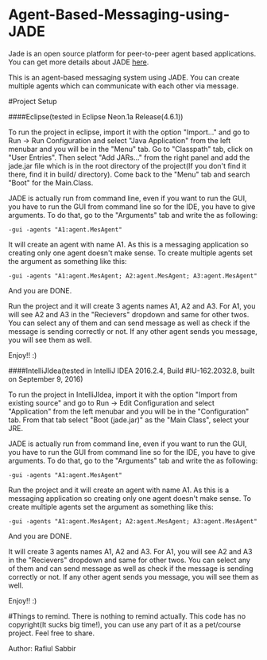 # Agent-Based-Messaging-using-JADE

Jade is an open source platform for peer-to-peer agent based applications. You can get more details about JADE [here](http://jade.tilab.com/documentation/tutorials-guides/).

This is an agent-based messaging system using JADE. You can create multiple agents which can communicate with each other via message.

#Project Setup

####Eclipse(tested in Eclipse Neon.1a Release(4.6.1))

To run the project in eclipse, import it with the option "Import..." and go to Run -> Run Configuration and select "Java Application" from the left menubar and you will be in the "Menu" tab. Go to "Classpath" tab, click on "User Entries". Then select "Add JARs..." from the right panel and add the jade.jar file which is in the root directory of the project(If you don't find it there, find it in build/ directory). Come back to the "Menu" tab and search "Boot" for the Main.Class. 

JADE is actually run from command line, even if you want to run the GUI, you have to run the GUI from command line so for the IDE, you have to give arguments. To do that, go to the "Arguments" tab and write the as following: 

```
-gui -agents "A1:agent.MesAgent"
```

It will create an agent with name A1. As this is a messaging application so creating only one agent doesn't make sense. To create multiple agents set the argument as something like this:

```
-gui -agents "A1:agent.MesAgent; A2:agent.MesAgent; A3:agent.MesAgent"
```

And you are DONE.

Run the project and it will create 3 agents names A1, A2 and A3. For A1, you will see A2 and A3 in the "Recievers" dropdown and same for other twos. You can select any of them and can send message as well as check if the message is sending correctly or not. If any other agent sends you message, you will see them as well.

Enjoy!! :) 


####IntelliJIdea(tested in IntelliJ IDEA 2016.2.4, Build #IU-162.2032.8, built on September 9, 2016)

To run the project in IntelliJIdea, import it with the option "Import from existing source" and go to Run -> Edit Configuration and select "Application" from the left menubar and you will be in the "Configuration" tab. From that tab select "Boot (jade.jar)" as the "Main Class", select your JRE.

JADE is actually run from command line, even if you want to run the GUI, you have to run the GUI from command line so for the IDE, you have to give arguments. To do that, go to the "Arguments" tab and write the as following: 

```
-gui -agents "A1:agent.MesAgent"
```

Run the project and it will create an agent with name A1. As this is a messaging application so creating only one agent doesn't make sense. To create multiple agents set the argument as something like this:

```
-gui -agents "A1:agent.MesAgent; A2:agent.MesAgent; A3:agent.MesAgent"
```

And you are DONE. 

It will create 3 agents names A1, A2 and A3. For A1, you will see A2 and A3 in the "Recievers" dropdown and same for other twos. You can select any of them and can send message as well as check if the message is sending correctly or not. If any other agent sends you message, you will see them as well.

Enjoy!! :) 


#Things to remind.
There is nothing to remind actually. This code has no copyright(It sucks big time!), you can use any part of it as a pet/course project. Feel free to share.

Author: Rafiul Sabbir

